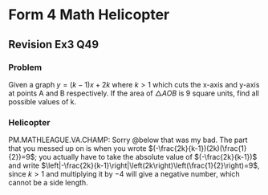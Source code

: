 # Form 4 Math Helicopter
## Revision Ex3 Q49
### Problem
Given a graph $y=(k-1)x+2k$ where $k>1$ which cuts the x-axis and y-axis at points A and B respectively. If the area of $\triangle AOB$ is 9 square units, find all possible values of k.
### Helicopter
PM.MATHLEAGUE.VA.CHAMP: Sorry @below that was my bad. The part that you messed up on is when you wrote $(-\frac{2k}{k-1})(2k)(\frac{1}{2})=9$; you actually have to take the absolute value of $(-\frac{2k}{k-1})$ and write $\left|-\frac{2k}{k-1}\right|\left(2k\right)\left(\frac{1}{2}\right)=9$, since $k>1$ and multiplying it by $-4$ will give a negative number, which cannot be a side length.
